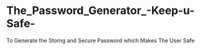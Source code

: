 # The_Password_Generator_-Keep-u-Safe-
To Generate the Storng and Secure Password which Makes The User Safe 
